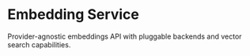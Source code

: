 # Embedding Service

Provider-agnostic embeddings API with pluggable backends and vector search capabilities.